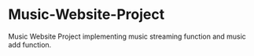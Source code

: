 # Music-Website-Project
Music Website Project implementing music streaming function and music add function.
